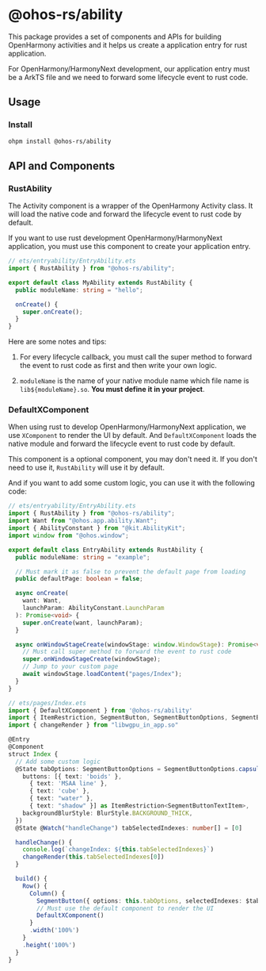 # @ohos-rs/ability

This package provides a set of components and APIs for building OpenHarmony activities and it helps us create a application entry for rust application.

For OpenHarmony/HarmonyNext development, our application entry must be a ArkTS file and we need to forward some lifecycle event to rust code.

## Usage

### Install

```bash
ohpm install @ohos-rs/ability
```

## API and Components

### RustAbility

The Activity component is a wrapper of the OpenHarmony Activity class. It will load the native code and forward the lifecycle event to rust code by default.

If you want to use rust development OpenHarmony/HarmonyNext application, you must use this component to create your application entry.

```ts
// ets/entryability/EntryAbility.ets
import { RustAbility } from "@ohos-rs/ability";

export default class MyAbility extends RustAbility {
  public moduleName: string = "hello";

  onCreate() {
    super.onCreate();
  }
}
```

Here are some notes and tips:

1. For every lifecycle callback, you must call the super method to forward the event to rust code as first and then write your own logic.

2. `moduleName` is the name of your native module name which file name is `lib${moduleName}.so`. **You must define it in your project**.

### DefaultXComponent

When using rust to develop OpenHarmony/HarmonyNext application, we use `XComponent` to render the UI by default. And `DefaultXComponent` loads the native module and forward the lifecycle event to rust code by default.

This component is a optional component, you may don't need it. If you don't need to use it, `RustAbility` will use it by default.

And if you want to add some custom logic, you can use it with the following code:

```ts
// ets/entryability/EntryAbility.ets
import { RustAbility } from "@ohos-rs/ability";
import Want from "@ohos.app.ability.Want";
import { AbilityConstant } from "@kit.AbilityKit";
import window from "@ohos.window";

export default class EntryAbility extends RustAbility {
  public moduleName: string = "example";

  // Must mark it as false to prevent the default page from loading
  public defaultPage: boolean = false;

  async onCreate(
    want: Want,
    launchParam: AbilityConstant.LaunchParam
  ): Promise<void> {
    super.onCreate(want, launchParam);
  }

  async onWindowStageCreate(windowStage: window.WindowStage): Promise<void> {
    // Must call super method to forward the event to rust code
    super.onWindowStageCreate(windowStage);
    // Jump to your custom page
    await windowStage.loadContent("pages/Index");
  }
}
```

```ts
// ets/pages/Index.ets
import { DefaultXComponent } from '@ohos-rs/ability'
import { ItemRestriction, SegmentButton, SegmentButtonOptions, SegmentButtonTextItem } from '@kit.ArkUI';
import { changeRender } from "libwgpu_in_app.so"

@Entry
@Component
struct Index {
  // Add some custom logic
  @State tabOptions: SegmentButtonOptions = SegmentButtonOptions.capsule({
    buttons: [{ text: 'boids' },
      { text: 'MSAA line' },
      { text: 'cube' },
      { text: "water" },
      { text: "shadow" }] as ItemRestriction<SegmentButtonTextItem>,
    backgroundBlurStyle: BlurStyle.BACKGROUND_THICK,
  })
  @State @Watch("handleChange") tabSelectedIndexes: number[] = [0]

  handleChange() {
    console.log(`changeIndex: ${this.tabSelectedIndexes}`)
    changeRender(this.tabSelectedIndexes[0])
  }

  build() {
    Row() {
      Column() {
        SegmentButton({ options: this.tabOptions, selectedIndexes: $tabSelectedIndexes })
        // Must use the default component to render the UI
        DefaultXComponent()
      }
      .width('100%')
    }
    .height('100%')
  }
}
```
